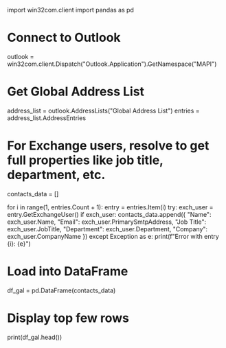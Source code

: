 import win32com.client
import pandas as pd

# Connect to Outlook
outlook = win32com.client.Dispatch("Outlook.Application").GetNamespace("MAPI")

# Get Global Address List
address_list = outlook.AddressLists("Global Address List")
entries = address_list.AddressEntries

# For Exchange users, resolve to get full properties like job title, department, etc.
contacts_data = []

for i in range(1, entries.Count + 1):
    entry = entries.Item(i)
    try:
        exch_user = entry.GetExchangeUser()
        if exch_user:
            contacts_data.append({
                "Name": exch_user.Name,
                "Email": exch_user.PrimarySmtpAddress,
                "Job Title": exch_user.JobTitle,
                "Department": exch_user.Department,
                "Company": exch_user.CompanyName
            })
    except Exception as e:
        print(f"Error with entry {i}: {e}")

# Load into DataFrame
df_gal = pd.DataFrame(contacts_data)

# Display top few rows
print(df_gal.head())

